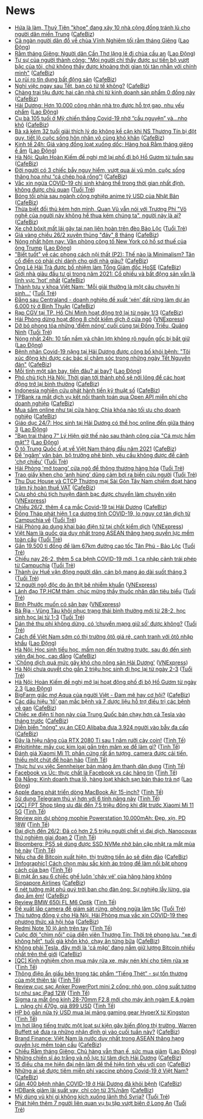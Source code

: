 # News

- [Hứa là làm, Thuỷ Tiên "khoe" đang xây 10 nhà cộng đồng tránh lũ cho người dân miền Trung](https://cafebiz.vn/hua-la-lam-thuy-tien-khoe-dang-xay-10-nha-cong-dong-tranh-lu-cho-nguoi-dan-mien-trung-20210226233522631.chn) ([CafeBiz](https://cafebiz.vn))
- [Cả ngàn người dân đổ về chùa Vĩnh Nghiêm tối rằm tháng Giêng](https://laodong.vn/photo/ca-ngan-nguoi-dan-do-ve-chua-vinh-nghiem-toi-ram-thang-gieng-884018.ldo) ([Lao Động](https://laodong.vn))
- [Rằm tháng Giêng: Người dân Cần Thơ lặng lẽ đi chùa cầu an](https://laodong.vn/photo/ram-thang-gieng-nguoi-dan-can-tho-lang-le-di-chua-cau-an-884019.ldo) ([Lao Động](https://laodong.vn))
- [Tự sự của người thành công: "Mọi người chỉ thấy được sự tiến bộ vượt bậc của tôi, chứ không thấy được khoảng thời gian tôi tàn nhẫn với chính mình"](https://cafebiz.vn/tu-su-cua-nguoi-thanh-cong-moi-nguoi-chi-thay-duoc-su-tien-bo-vuot-bac-cua-toi-chu-khong-thay-duoc-khoang-thoi-gian-toi-tan-nhan-voi-chinh-minh-20210221225458188.chn) ([CafeBiz](https://cafebiz.vn))
- [Lo rủi ro tín dụng bất động sản](https://cafebiz.vn/lo-rui-ro-tin-dung-bat-dong-san-20210226190141211.chn) ([CafeBiz](https://cafebiz.vn))
- [Nghỉ việc ngay sau Tết, bạn có tử tế không?](https://cafebiz.vn/nghi-viec-ngay-sau-tet-ban-co-tu-te-khong-20210226214614098.chn) ([CafeBiz](https://cafebiz.vn))
- [Chàng trai tậu được hai căn nhà chỉ từ kinh doanh sản phẩm 0 đồng này](https://cafebiz.vn/chang-trai-tau-duoc-hai-can-nha-chi-tu-kinh-doanh-san-pham-0-dong-nay-20210226202854.chn) ([CafeBiz](https://cafebiz.vn))
- [Hải Dương: Hơn 10.000 công nhân nhà trọ được hỗ trợ gạo, nhu yếu phẩm](https://laodong.vn/cong-doan/hai-duong-hon-10000-cong-nhan-nha-tro-duoc-ho-tro-gao-nhu-yeu-pham-884023.ldo) ([Lao Động](https://laodong.vn))
- [Cụ bà 105 tuổi ở Mỹ chiến thắng Covid-19 nhờ “cầu nguyện” và...nho khô](https://cafebiz.vn/cu-ba-105-tuoi-o-my-chien-thang-covid-19-nho-cau-nguyen-vanho-kho-20210226211006892.chn) ([CafeBiz](https://cafebiz.vn))
- [Bà xã kém 32 tuổi giải thích lý do không kề cận khi NS Thương Tín bị đột quỵ, tiết lộ cuộc sống hôn nhân vô cùng khó khăn](https://cafebiz.vn/ba-xa-kem-32-tuoi-giai-thich-ly-do-khong-ke-can-khi-ns-thuong-tin-bi-dot-quy-tiet-lo-cuoc-song-hon-nhan-vo-cung-kho-khan-20210226213610065.chn) ([CafeBiz](https://cafebiz.vn))
- [Kinh tế 24h: Giá vàng đồng loạt xuống dốc; Hàng hoá Rằm tháng giêng ế ẩm](https://laodong.vn/kinh-te/kinh-te-24h-gia-vang-dong-loat-xuong-doc-hang-hoa-ram-thang-gieng-e-am-884011.ldo) ([Lao Động](https://laodong.vn))
- [Hà Nội: Quận Hoàn Kiếm đề nghị mở lại phố đi bộ Hồ Gươm từ tuần sau](https://cafebiz.vn/ha-noi-quan-hoan-kiem-de-nghi-mo-lai-pho-di-bo-ho-guom-tu-tuan-sau-20210226200554894.chn) ([CafeBiz](https://cafebiz.vn))
- [Đời người có 3 chiếc bẫy nguy hiểm, vượt qua ải vũ môn, cuộc sống thăng hoa như “cá chép hoá rồng”!](https://cafebiz.vn/doi-nguoi-co-3-chiec-bay-nguy-hiem-vuot-qua-ai-vu-mon-cuoc-song-thang-hoa-nhu-ca-chep-hoa-rong-20210226210505602.chn) ([CafeBiz](https://cafebiz.vn))
- [Vắc xin ngừa COVID-19 chỉ sinh kháng thể trong thời gian nhất định, không được chủ quan](https://tuoitre.vn/vac-xin-ngua-covid-19-chi-sinh-khang-the-trong-thoi-gian-nhat-dinh-khong-duoc-chu-quan-20210226210228626.htm) ([Tuổi Trẻ](https://tuoitre.vn))
- [Bóng tối phía sau ngành công nghiệp anime tỷ USD của Nhật Bản](https://cafebiz.vn/bong-toi-phia-sau-nganh-cong-nghiep-anime-ty-usd-cua-nhat-ban-20210226204551347.chn) ([CafeBiz](https://cafebiz.vn))
- [Thừa biết đối thủ kém hơn mình, Quan Vũ vẫn nói với Trương Phi "Võ nghệ của người này không hề thua kém chúng ta", người này là ai?](https://cafebiz.vn/thua-biet-doi-thu-kem-hon-minh-quan-vu-van-noi-voi-truong-phi-vo-nghe-cua-nguoi-nay-khong-he-thua-kem-chung-ta-nguoi-nay-la-ai-20210226210209018.chn) ([CafeBiz](https://cafebiz.vn))
- [Xe chở bôxit mất lái gây tai nạn liên hoàn trên đèo Bảo Lộc](https://tuoitre.vn/xe-cho-boxit-mat-lai-gay-tai-nan-lien-hoan-tren-deo-bao-loc-20210226210159096.htm) ([Tuổi Trẻ](https://tuoitre.vn))
- [Giá vàng chiều 26/2 xuyên thủng "đáy" 8 tháng](https://cafebiz.vn/gia-vang-chieu-26-2-xuyen-thung-day-8-thang-20210226200458121.chn) ([CafeBiz](https://cafebiz.vn))
- [Nóng nhất hôm nay: Văn phòng công tố New York có hồ sơ thuế của ông Trump](https://laodong.vn/video-the-gioi/nong-nhat-hom-nay-van-phong-cong-to-new-york-co-ho-so-thue-cua-ong-trump-883996.ldo) ([Lao Động](https://laodong.vn))
- ["Biết tuốt" về các phong cách nội thất (P2): Thế nào là Minimalism? Tân cổ điển có phải chỉ dành cho giới nhà giàu?](https://cafebiz.vn/biet-tuot-ve-cac-phong-cach-noi-that-p2-the-nao-la-minimalism-tan-co-dien-co-phai-chi-danh-cho-gioi-nha-giau-20210226205334082.chn) ([CafeBiz](https://cafebiz.vn))
- [Ông Lê Hải Trà được bổ nhiệm làm Tổng Giám đốc HoSE](https://cafebiz.vn/ong-le-hai-tra-duoc-bo-nhiem-lam-tong-giam-doc-hose-20210226200315716.chn) ([CafeBiz](https://cafebiz.vn))
- [Giới nhà giàu đầu tư gì trong năm 2021: Cổ phiếu và bất động sản vẫn là lĩnh vực 'hot' nhất](https://cafebiz.vn/gioi-nha-giau-dau-tu-gi-trong-nam-2021-co-phieu-va-bat-dong-san-van-la-linh-vuc-hot-nhat-20210226191719414.chn) ([CafeBiz](https://cafebiz.vn))
- [Thành tựu y khoa Việt Nam: 'Mỗi giải thưởng là một câu chuyện hi sinh...'](https://tuoitre.vn/thanh-tuu-y-khoa-viet-nam-moi-giai-thuong-la-mot-cau-chuyen-hi-sinh-20210226200308761.htm) ([Tuổi Trẻ](https://tuoitre.vn))
- [Đằng sau Centraland - doanh nghiệp đề xuất ‘xén’ đất rừng làm dự án 6.000 tỷ ở Bình Thuận](https://cafebiz.vn/dang-sau-centraland-doanh-nghiep-de-xuat-xen-dat-rung-lam-du-an-6000-ty-o-binh-thuan-20210226184645939.chn) ([CafeBiz](https://cafebiz.vn))
- [Rạp CGV tại TP. Hồ Chí Minh hoạt động trở lại từ ngày 1/3](https://cafebiz.vn/rap-cgv-tai-tp-ho-chi-minh-hoat-dong-tro-lai-tu-ngay-1-3-20210226184131972.chn) ([CafeBiz](https://cafebiz.vn))
- [Hải Phòng dừng hoạt động 8 chốt kiểm dịch ở cửa ngõ](https://vnexpress.net/hai-phong-dung-hoat-dong-8-chot-kiem-dich-o-cua-ngo-4240805.html) ([VNExpress](https://vnexpress.net))
- [Dỡ bỏ phong tỏa những 'điểm nóng' cuối cùng tại Đông Triều, Quảng Ninh](https://tuoitre.vn/do-bo-phong-toa-nhung-diem-nong-cuoi-cung-tai-dong-trieu-quang-ninh-20210226193909718.htm) ([Tuổi Trẻ](https://tuoitre.vn))
- [Nóng nhất 24h: 10 tấn nầm và chân lợn không rõ nguồn gốc bị bắt giữ](https://laodong.vn/video-thoi-su/nong-nhat-24h-10-tan-nam-va-chan-lon-khong-ro-nguon-goc-bi-bat-giu-883983.ldo) ([Lao Động](https://laodong.vn))
- [Bệnh nhân Covid-19 nặng tại Hải Dương được công bố khỏi bệnh: "Tôi xúc động khi được các bác sĩ chăm sóc trong những ngày Tết Nguyên đán"](https://cafebiz.vn/benh-nhan-covid-19-nang-tai-hai-duong-duoc-cong-bo-khoi-benh-toi-xuc-dong-khi-duoc-cac-bac-si-cham-soc-trong-nhung-ngay-tet-nguyen-dan-2021022618371103.chn) ([CafeBiz](https://cafebiz.vn))
- [Mỗi tỉnh một sân bay, tiền đâu? ai bay?](https://laodong.vn/su-kien-binh-luan/moi-tinh-mot-san-bay-tien-dau-ai-bay-883812.ldo) ([Lao Động](https://laodong.vn))
- [Phó chủ tịch Hà Nội: Thời gian tới thành phố sẽ nới lỏng để các hoạt động trở lại bình thường](https://cafebiz.vn/pho-chu-tich-ha-noi-thoi-gian-toi-thanh-pho-se-noi-long-de-cac-hoat-dong-tro-lai-binh-thuong-20210226192859472.chn) ([CafeBiz](https://cafebiz.vn))
- [Indonesia nghiên cứu phát hành tiền kỹ thuật số](https://cafebiz.vn/indonesia-nghien-cuu-phat-hanh-tien-ky-thuat-so-20210226171847588.chn) ([CafeBiz](https://cafebiz.vn))
- [TPBank ra mắt dịch vụ kết nối thanh toán qua Open API miễn phí cho doanh nghiệp](https://cafebiz.vn/tpbank-ra-mat-dich-vu-ket-noi-thanh-toan-qua-open-api-mien-phi-cho-doanh-nghiep-20210226162924264.chn) ([CafeBiz](https://cafebiz.vn))
- [Mua sắm online như tại cửa hàng: Chìa khóa nào tối ưu cho doanh nghiệp](https://cafebiz.vn/mua-sam-online-nhu-tai-cua-hang-chia-khoa-nao-toi-uu-cho-doanh-nghiep-20210226162853495.chn) ([CafeBiz](https://cafebiz.vn))
- [Giáo dục 24/7: Học sinh tại Hải Dương có thể học online đến giữa tháng 3](https://laodong.vn/video/giao-duc-247-hoc-sinh-tai-hai-duong-co-the-hoc-online-den-giua-thang-3-883960.ldo) ([Lao Động](https://laodong.vn))
- [&quot;Bạn trai tháng 7&quot; Lý Hiện giờ thế nào sau thành công của &quot;Cá mực hầm mật&quot;?](https://laodong.vn/photo/ban-trai-thang-7-ly-hien-gio-the-nao-sau-thanh-cong-cua-ca-muc-ham-mat-883786.ldo) ([Lao Động](https://laodong.vn))
- [Ô tô Trung Quốc ồ ạt về Việt Nam tháng đầu năm 2021](https://cafebiz.vn/o-to-trung-quoc-o-at-ve-viet-nam-thang-dau-nam-2021-20210226171155977.chn) ([CafeBiz](https://cafebiz.vn))
- [Để 'ngâm' văn bản, bộ trưởng phê bình, yêu cầu không được để cảnh 'chợ chiều'](https://tuoitre.vn/de-ngam-van-ban-bo-truong-phe-binh-yeu-cau-khong-duoc-de-canh-cho-chieu-2021022612023534.htm) ([Tuổi Trẻ](https://tuoitre.vn))
- [Hải Phòng 'mở toang' cửa ngõ để thông thương hàng hóa](https://tuoitre.vn/hai-phong-mo-toang-cua-ngo-de-thong-thuong-hang-hoa-20210226185817674.htm) ([Tuổi Trẻ](https://tuoitre.vn))
- [Trao giấy khen cho ‘anh hùng’ dũng cảm bơi ra biển cứu người](https://tuoitre.vn/trao-giay-khen-cho-anh-hung-dung-cam-boi-ra-bien-cuu-nguoi-2021022617504083.htm) ([Tuổi Trẻ](https://tuoitre.vn))
- [Thu Duc House và CTCP Thương mại Sài Gòn Tây Nam chiếm đoạt hàng trăm tỷ hoàn thuế VAT](https://cafebiz.vn/thu-duc-house-va-ctcp-thuong-mai-sai-gon-tay-nam-chiem-doat-hang-tram-ty-hoan-thue-vat-20210226170624412.chn) ([CafeBiz](https://cafebiz.vn))
- [Cựu phó chủ tịch huyện đánh bạc được chuyển làm chuyên viên](https://vnexpress.net/cuu-pho-chu-tich-huyen-danh-bac-duoc-chuyen-lam-chuyen-vien-4240778.html) ([VNExpress](https://vnexpress.net))
- [Chiều 26/2, thêm 4 ca mắc Covid-19 tại Hải Dương](https://cafebiz.vn/chieu-26-2-them-4-ca-mac-covid-19-tai-hai-duong-20210226183448979.chn) ([CafeBiz](https://cafebiz.vn))
- [Đồng Tháp phát hiện 1 ca dương tính COVID-19, lo nguy cơ tản dịch từ Campuchia về](https://tuoitre.vn/dong-thap-phat-hien-1-ca-duong-tinh-covid-19-lo-nguy-co-tan-dich-tu-campuchia-ve-20210226175614639.htm) ([Tuổi Trẻ](https://tuoitre.vn))
- [Hải Phòng áp dụng khai báo điện tử tại chốt kiểm dịch](https://vnexpress.net/hai-phong-ap-dung-khai-bao-dien-tu-tai-chot-kiem-dich-4240790.html) ([VNExpress](https://vnexpress.net))
- [Việt Nam là quốc gia duy nhất trong ASEAN thăng hạng quyền lực mềm toàn cầu](https://tuoitre.vn/viet-nam-la-quoc-gia-duy-nhat-trong-asean-thang-hang-quyen-luc-mem-toan-cau-20210226155732764.htm) ([Tuổi Trẻ](https://tuoitre.vn))
- [Gần 19.500 tỉ đồng để làm 67km đường cao tốc Tân Phú - Bảo Lộc](https://tuoitre.vn/gan-19-500-ti-dong-de-lam-67km-duong-cao-toc-tan-phu-bao-loc-20210226180420195.htm) ([Tuổi Trẻ](https://tuoitre.vn))
- [Chiều nay 26-2, thêm 5 ca bệnh COVID-19 mới, 1 ca nhập cảnh trái phép từ Campuchia](https://tuoitre.vn/chieu-nay-26-2-them-5-ca-benh-covid-19-moi-1-ca-nhap-canh-trai-phep-tu-campuchia-20210226181331782.htm) ([Tuổi Trẻ](https://tuoitre.vn))
- [Thành ủy Huế vận động người dân, cán bộ mang áo dài suốt tháng 3](https://tuoitre.vn/thanh-uy-hue-van-dong-nguoi-dan-can-bo-mang-ao-dai-suot-thang-3-20210226175921485.htm) ([Tuổi Trẻ](https://tuoitre.vn))
- [12 người ngộ độc do ăn thịt bê nhiễm khuẩn](https://vnexpress.net/12-nguoi-ngo-doc-do-an-thit-be-nhiem-khuan-4240747.html) ([VNExpress](https://vnexpress.net))
- [Lãnh đạo TP.HCM thăm, chúc mừng thầy thuốc nhân dân tiêu biểu](https://tuoitre.vn/lanh-dao-tp-hcm-tham-chuc-mung-thay-thuoc-nhan-dan-tieu-bieu-20210226150159985.htm) ([Tuổi Trẻ](https://tuoitre.vn))
- [Bình Phước muốn có sân bay](https://vnexpress.net/binh-phuoc-muon-co-san-bay-4240660.html) ([VNExpress](https://vnexpress.net))
- [Bà Rịa - Vũng Tàu khôi phục trạng thái bình thường mới từ 28-2, học sinh học lại từ 1-3](https://tuoitre.vn/ba-ria-vung-tau-khoi-phuc-trang-thai-binh-thuong-moi-tu-28-2-hoc-sinh-hoc-lai-tu-1-3-20210226175422943.htm) ([Tuổi Trẻ](https://tuoitre.vn))
- [Dán thẻ thu phí không dừng, có ‘chuyển mạng giữ số’ được không?](https://tuoitre.vn/dan-the-thu-phi-khong-dung-co-chuyen-mang-giu-so-duoc-khong-20210226123103467.htm) ([Tuổi Trẻ](https://tuoitre.vn))
- [Cách để Việt Nam sớm có thị trường ôtô giá rẻ, cạnh tranh với ôtô nhập khẩu](https://laodong.vn/video/cach-de-viet-nam-som-co-thi-truong-oto-gia-re-canh-tranh-voi-oto-nhap-khau-883683.ldo) ([Lao Động](https://laodong.vn))
- [Hà Nội: Học sinh tiểu học, mầm non đến trường trước, sau đó đến sinh viên đại học, cao đẳng](https://cafebiz.vn/ha-noi-hoc-sinh-tieu-hoc-mam-non-den-truong-truoc-sau-do-den-sinh-vien-dai-hoc-cao-dang-20210226175322897.chn) ([CafeBiz](https://cafebiz.vn))
- ['Chống dịch quá mức gây khó cho nông sản Hải Dương'](https://vnexpress.net/chong-dich-qua-muc-gay-kho-cho-nong-san-hai-duong-4240644.html) ([VNExpress](https://vnexpress.net))
- [Hà Nội chưa quyết cho gần 2 triệu học sinh đi học lại từ ngày 2-3](https://tuoitre.vn/ha-noi-chua-quyet-cho-gan-2-trieu-hoc-sinh-di-hoc-lai-tu-ngay-2-3-20210226171108903.htm) ([Tuổi Trẻ](https://tuoitre.vn))
- [Hà Nội: Hoàn Kiếm đề nghị mở lại hoạt động phố đi bộ Hồ Gươm từ ngày 2.3](https://laodong.vn/xa-hoi/ha-noi-hoan-kiem-de-nghi-mo-lai-hoat-dong-pho-di-bo-ho-guom-tu-ngay-23-883880.ldo) ([Lao Động](https://laodong.vn))
- [BigFarm giấc mơ Aqua của người Việt  - Đam mê hay cơ hội?](https://cafebiz.vn/bigfarm-giac-mo-aqua-cua-nguoi-viet-dam-me-hay-co-hoi-20210226165216482.chn) ([CafeBiz](https://cafebiz.vn))
- [Các dấu hiệu ‘tố’ gan mắc bệnh và 7 dược liệu hỗ trợ điều trị các bệnh về gan](https://cafebiz.vn/cac-dau-hieu-to-gan-mac-benh-va-7-duoc-lieu-ho-tro-dieu-tri-cac-benh-ve-gan-20210226162753199.chn) ([CafeBiz](https://cafebiz.vn))
- [Chiếc xe điện tí hon này của Trung Quốc bán chạy hơn cả Tesla vào tháng trước](https://cafebiz.vn/chiec-xe-dien-ti-hon-nay-cua-trung-quoc-ban-chay-hon-ca-tesla-vao-thang-truoc-20210226163746413.chn) ([CafeBiz](https://cafebiz.vn))
- [Diễn biến "nóng" vụ án CEO Alibaba đưa 3.924 người vào bẫy đa cấp](https://cafebiz.vn/dien-bien-nong-vu-an-ceo-alibaba-dua-3924-nguoi-vao-bay-da-cap-20210226172330363.chn) ([CafeBiz](https://cafebiz.vn))
- [Đây là hiệu năng của RTX 2080 Ti sau 1 năm rưỡi cày coin!](https://tinhte.vn/thread/day-la-hieu-nang-cua-rtx-2080-ti-sau-1-nam-ruoi-cay-coin.3283781/) ([Tinh Tế](https://tinhte.vn))
- [#Hoitinhte: mấy cục kim loại gắn trên mâm xe để làm gì?](https://tinhte.vn/thread/hoitinhte-may-cuc-kim-loai-gan-tren-mam-xe-de-lam-gi.3283583/) ([Tinh Tế](https://tinhte.vn))
- [Đánh giá Xiaomi Mi 11: phần cứng rất ấn tượng, camera được cải tiến, thiếu một chút để hoàn hảo](https://tinhte.vn/thread/danh-gia-xiaomi-mi-11-phan-cung-rat-an-tuong-camera-duoc-cai-tien-thieu-mot-chut-de-hoan-hao.3282433/) ([Tinh Tế](https://tinhte.vn))
- [Thực hư vụ việc Sennheiser bán mảng âm thanh dân dụng](https://tinhte.vn/thread/thuc-hu-vu-viec-sennheiser-ban-mang-am-thanh-dan-dung.3283304/) ([Tinh Tế](https://tinhte.vn))
- [Facebook vs Úc: thực chất là Facebook vs các hãng tin](https://tinhte.vn/thread/facebook-vs-uc-thuc-chat-la-facebook-vs-cac-hang-tin.3282223/) ([Tinh Tế](https://tinhte.vn))
- [Đà Nẵng: Kinh doanh thua lỗ, hàng loạt khách sạn bán tháo trả nợ](https://laodong.vn/video-thoi-su/da-nang-kinh-doanh-thua-lo-hang-loat-khach-san-ban-thao-tra-no-883372.ldo) ([Lao Động](https://laodong.vn))
- [Apple đang phát triển dòng MacBook Air 15-inch?](https://tinhte.vn/thread/apple-dang-phat-trien-dong-macbook-air-15-inch.3283733/) ([Tinh Tế](https://tinhte.vn))
- [Sử dụng Telegram thú vị hơn với 6 tính năng này](https://tinhte.vn/thread/su-dung-telegram-thu-vi-hon-voi-6-tinh-nang-nay.3283731/) ([Tinh Tế](https://tinhte.vn))
- [[QC] FPT Shop tặng ưu đãi đến 7,5 triệu đồng khi đặt trước Xiaomi Mi 11 5G](https://tinhte.vn/thread/qc-fpt-shop-tang-uu-dai-den-7-5-trieu-dong-khi-dat-truoc-xiaomi-mi-11-5g.3283590/) ([Tinh Tế](https://tinhte.vn))
- [Review pin dự phòng mophie Powerstation 10.000mAh: Đẹp, xịn, PD 18W](https://tinhte.vn/thread/review-pin-du-phong-mophie-powerstation-10-000mah-dep-xin-pd-18w.3283674/) ([Tinh Tế](https://tinhte.vn))
- [Đại dịch đến 26/2: Đã có hơn 2.5 triệu người chết vì đại dịch, Nanocovax thử nghiệm giai đoạn 2](https://tinhte.vn/thread/dai-dich-den-26-2-da-co-hon-2-5-trieu-nguoi-chet-vi-dai-dich-nanocovax-thu-nghiem-giai-doan-2.3283729/) ([Tinh Tế](https://tinhte.vn))
- [Bloomberg: PS5 sẽ dùng được SSD NVMe nhờ bản cập nhật ra mắt mùa hè này](https://tinhte.vn/thread/bloomberg-ps5-se-dung-duoc-ssd-nvme-nho-ban-cap-nhat-ra-mat-mua-he-nay.3283747/) ([Tinh Tế](https://tinhte.vn))
- [Nếu cha đẻ Bitcoin xuất hiện, thị trường tiền ảo sẽ điên đảo](https://cafebiz.vn/neu-cha-de-bitcoin-xuat-hien-thi-truong-tien-ao-se-dien-dao-2021022616395437.chn) ([CafeBiz](https://cafebiz.vn))
- [[Infographic] Cách chọn màu sắc kính áp tròng để làm nổi bật phong cách của bạn](https://tinhte.vn/thread/infographic-cach-chon-mau-sac-kinh-ap-trong-de-lam-noi-bat-phong-cach-cua-ban.3283656/) ([Tinh Tế](https://tinhte.vn))
- [Bí mật ẩn sau 6 chiếc ghế luôn 'cháy vé' của hãng hàng không Singapore Airlines](https://cafebiz.vn/bi-mat-an-sau-6-chiec-ghe-luon-chay-ve-cua-hang-hang-khong-singapore-airlines-20210226164152895.chn) ([CafeBiz](https://cafebiz.vn))
- [6 nét tướng mặt phú quý trời ban cho đàn ông: Sự nghiệp lẫy lừng, gia đạo ấm êm!](https://cafebiz.vn/6-net-tuong-mat-phu-quy-troi-ban-cho-dan-ong-su-nghiep-lay-lung-gia-dao-am-em-20210226165222881.chn) ([CafeBiz](https://cafebiz.vn))
- [Review BMW 650i FL M6 Optik](https://tinhte.vn/thread/review-bmw-650i-fl-m6-optik.3283591/) ([Tinh Tế](https://tinhte.vn))
- [Đề xuất lắp camera để giám sát rừng, phòng ngừa lâm tặc](https://tuoitre.vn/de-xuat-lap-camera-de-giam-sat-rung-phong-ngua-lam-tac-20210226160516506.htm) ([Tuổi Trẻ](https://tuoitre.vn))
- [Thủ tướng đồng ý cho Hà Nội, Hải Phòng mua vắc xin COVID-19 theo phương thức xã hội hóa](https://cafebiz.vn/thu-tuong-dong-y-cho-ha-noi-hai-phong-mua-vac-xin-covid-19-theo-phuong-thuc-xa-hoi-hoa-20210226164135903.chn) ([CafeBiz](https://cafebiz.vn))
- [Redmi Note 10 lộ ảnh trên tay](https://tinhte.vn/thread/redmi-note-10-lo-anh-tren-tay.3283173/) ([Tinh Tế](https://tinhte.vn))
- [Cuộc đời "chìm nổi" của diễn viên Thương Tín: Thời trẻ phong lưu, "xe đi không hết", tuổi già khốn khó, chạy ăn từng bữa](https://cafebiz.vn/cuoc-doi-chim-noi-cua-dien-vien-thuong-tin-thoi-tre-phong-luu-xe-di-khong-het-tuoi-gia-khon-kho-chay-an-tung-bua-20210226164023646.chn) ([CafeBiz](https://cafebiz.vn))
- [Không phải Tesla, đây mới là 'cá mập' đang nắm giữ lượng Bitcoin nhiều nhất trên thế giới](https://cafebiz.vn/khong-phai-tesla-day-moi-la-ca-map-dang-nam-giu-luong-bitcoin-nhieu-nhat-tren-the-gioi-2021022616354022.chn) ([CafeBiz](https://cafebiz.vn))
- [[QC] Kinh nghiệm chọn mua máy rửa xe, máy nén khí cho tiệm rửa xe](https://tinhte.vn/thread/qc-kinh-nghiem-chon-mua-may-rua-xe-may-nen-khi-cho-tiem-rua-xe.3283484/) ([Tinh Tế](https://tinhte.vn))
- [Thông điệp ẩn giấu bên trong tác phẩm “Tiếng Thét” - sự tổn thương của một thiên tài](https://tinhte.vn/thread/thong-diep-an-giau-ben-trong-tac-pham-tieng-thet-su-ton-thuong-cua-mot-thien-tai.3282290/) ([Tinh Tế](https://tinhte.vn))
- [Review cục sạc Anker PowerPort mini 2 cổng: nhỏ gọn, công suất tương tự như sạc iPad 12W](https://tinhte.vn/thread/review-cuc-sac-anker-powerport-mini-2-cong-nho-gon-cong-suat-tuong-tu-nhu-sac-ipad-12w.3283086/) ([Tinh Tế](https://tinhte.vn))
- [Sigma ra mắt ống kính 28-70mm F2.8 mới cho máy ảnh ngàm E & ngàm L, nặng chỉ 470g, giá 899 USD](https://tinhte.vn/thread/sigma-ra-mat-ong-kinh-28-70mm-f2-8-moi-cho-may-anh-ngam-e-ngam-l-nang-chi-470g-gia-899-usd.3283213/) ([Tinh Tế](https://tinhte.vn))
- [HP bỏ gần nửa tỷ USD mua lại mảng gaming gear HyperX từ Kingston](https://tinhte.vn/thread/hp-bo-gan-nua-ty-usd-mua-lai-mang-gaming-gear-hyperx-tu-kingston.3282521/) ([Tinh Tế](https://tinhte.vn))
- [Im hơi lặng tiếng trước một loạt sự kiện gây biến động thị trường, Warren Buffett sẽ đưa ra những nhận định gì vào cuối tuần này?](https://cafebiz.vn/im-hoi-lang-tieng-truoc-mot-loat-su-kien-gay-bien-dong-thi-truong-warren-buffett-se-dua-ra-nhung-nhan-dinh-gi-vao-cuoi-tuan-nay-20210226163226873.chn) ([CafeBiz](https://cafebiz.vn))
- [Brand Finance: Việt Nam là nước duy nhất trong ASEAN thăng hạng quyền lực mềm toàn cầu](https://cafebiz.vn/brand-finance-viet-nam-la-nuoc-duy-nhat-trong-asean-thang-hang-quyen-luc-mem-toan-cau-20210226162931495.chn) ([CafeBiz](https://cafebiz.vn))
- [Chiều Rằm tháng Giêng: Chủ hàng vẫn than ế, sức mua giảm](https://laodong.vn/kinh-te/chieu-ram-thang-gieng-chu-hang-van-than-e-suc-mua-giam-883905.ldo) ([Lao Động](https://laodong.vn))
- [Những chiến sĩ áo trắng và nỗ lực từ tâm dịch Hải Dương](https://cafebiz.vn/nhung-chien-si-ao-trang-va-no-luc-tu-tam-dich-hai-duong-20210226161610272.chn) ([CafeBiz](https://cafebiz.vn))
- [15 điều cha mẹ hiện đại nên làm để thể hiện tình yêu với con](https://cafebiz.vn/15-dieu-cha-me-hien-dai-nen-lam-de-the-hien-tinh-yeu-voi-con-20210226145501435.chn) ([CafeBiz](https://cafebiz.vn))
- [Những ai sẽ được tiêm miễn phí vaccine phòng Covid-19 ở Việt Nam?](https://cafebiz.vn/nhung-ai-se-duoc-tiem-mien-phi-vaccine-phong-covid-19-o-viet-nam-20210226160418745.chn) ([CafeBiz](https://cafebiz.vn))
- [Gần 400 bệnh nhân COVID-19 ở Hải Dương đã khỏi bệnh](https://cafebiz.vn/gan-400-benh-nhan-covid-19-o-hai-duong-da-khoi-benh-20210226160126149.chn) ([CafeBiz](https://cafebiz.vn))
- [HDBank giảm lãi suất vay, chỉ còn từ 3%/năm](https://cafebiz.vn/hdbank-giam-lai-suat-vay-chi-con-tu-3-nam-20210226155753787.chn) ([CafeBiz](https://cafebiz.vn))
- [Mỹ dùng vũ khí gì không kích xuống lãnh thổ Syria?](https://tuoitre.vn/my-dung-vu-khi-gi-khong-kich-xuong-lanh-tho-syria-20210226150211217.htm) ([Tuổi Trẻ](https://tuoitre.vn))
- [Phát hiện thêm 7 người liên quan vụ tụ tập vượt biên ở Long An](https://tuoitre.vn/phat-hien-them-7-nguoi-lien-quan-vu-tu-tap-vuot-bien-o-long-an-20210226153402005.htm) ([Tuổi Trẻ](https://tuoitre.vn))
